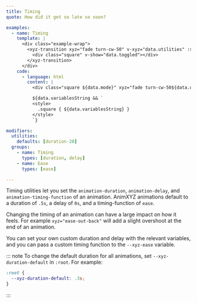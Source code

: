 ```yaml
---
title: Timing
quote: How did it get so late so soon?

examples:
  - name: Timing
    template: |
      <div class="example-wrap">
        <xyz-transition xyz="fade turn-cw-50" v-xyz="data.utilities" :style="data.variables" v-on="data.listeners">
          <div class="square" v-show="data.toggled"></div>
        </xyz-transition>
      </div>
    code:
      - language: html
        content: |
          <div class="square ${data.mode}" xyz="fade turn-cw-50${data.utilitiesString && ' ' + data.utilitiesString}"></div>

          ${data.variablesString && `
          <style>
            .square { ${data.variablesString} }
          </style>
          `}

modifiers:
  utilities:
    defaults: [duration-20]
  groups:
    - name: Timing
      types: [duration, delay]
    - name: Ease
      types: [ease]

---
```


Timing utilities let you set the `animation-duration`, `animation-delay`, and `animation-timing-function` of an animation. AnimXYZ animations default to a duration of `.5s`, a delay of `0s`, and a timing-function of `ease`.

Changing the timing of an animation can have a large impact on how it feels. For example `xyz="ease-out-back"` will add a slight overshoot at the end of an animation.

You can set your own custom duration and delay with the relevant variables, and you can pass a custom timing function to the `--xyz-ease` variable.

::: note
To change the default duration for all animations, set `--xyz-duration-default` in `:root`. For example:

```css
:root {
  --xyz-duration-default: .3s;
}
```
:::
